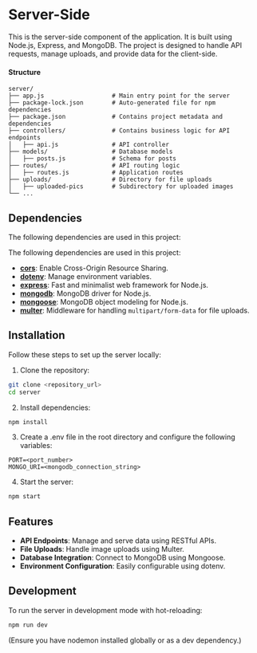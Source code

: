 # Server-Side

This is the server-side component of the application. It is built using Node.js, Express, and MongoDB. The project is designed to handle API requests, manage uploads, and provide data for the client-side.

#### Structure

```plaintext
server/
├── app.js                   # Main entry point for the server
├── package-lock.json        # Auto-generated file for npm dependencies
├── package.json             # Contains project metadata and dependencies
├── controllers/             # Contains business logic for API endpoints
│   ├── api.js               # API controller
├── models/                  # Database models
│   ├── posts.js             # Schema for posts
├── routes/                  # API routing logic
│   ├── routes.js            # Application routes
├── uploads/                 # Directory for file uploads
│   ├── uploaded-pics        # Subdirectory for uploaded images
└── ...
```

## Dependencies

The following dependencies are used in this project:

The following dependencies are used in this project:

- **[cors](https://www.npmjs.com/package/cors)**: Enable Cross-Origin Resource Sharing.
- **[dotenv](https://www.npmjs.com/package/dotenv)**: Manage environment variables.
- **[express](https://www.npmjs.com/package/express)**: Fast and minimalist web framework for Node.js.
- **[mongodb](https://www.npmjs.com/package/mongodb)**: MongoDB driver for Node.js.
- **[mongoose](https://www.npmjs.com/package/mongoose)**: MongoDB object modeling for Node.js.
- **[multer](https://www.npmjs.com/package/multer)**: Middleware for handling `multipart/form-data` for file uploads.

## Installation

Follow these steps to set up the server locally:

1. Clone the repository:

```bash
git clone <repository_url>
cd server
```

2. Install dependencies:

```bash
npm install
```

3. Create a .env file in the root directory and configure the following variables:

```plaintext
PORT=<port_number>
MONGO_URI=<mongodb_connection_string>
```

4. Start the server:

```bash
npm start
```

## Features

- **API Endpoints**: Manage and serve data using RESTful APIs.
- **File Uploads**: Handle image uploads using Multer.
- **Database Integration**: Connect to MongoDB using Mongoose.
- **Environment Configuration**: Easily configurable using dotenv.

## Development

To run the server in development mode with hot-reloading:

```bash
npm run dev
```

(Ensure you have nodemon installed globally or as a dev dependency.)
